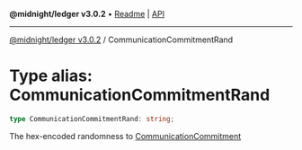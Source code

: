 **@midnight/ledger v3.0.2** • [Readme](../README.md) \| [API](../globals.md)

***

[@midnight/ledger v3.0.2](../README.md) / CommunicationCommitmentRand

# Type alias: CommunicationCommitmentRand

```ts
type CommunicationCommitmentRand: string;
```

The hex-encoded randomness to [CommunicationCommitment](CommunicationCommitment.md)
